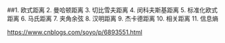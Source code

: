 ##1. 欧式距离
2. 曼哈顿距离
3. 切比雪夫距离
4. 闵科夫斯基距离
5. 标准化欧式距离
6. 马氏距离
7. 夹角余弦
8. 汉明距离
9. 杰卡德距离
10. 相关距离
11. 信息熵

https://www.cnblogs.com/soyo/p/6893551.html
